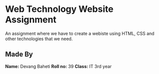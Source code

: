 # Web Technology Website Assignment

An assignment where we have to create a webiste using HTML, CSS and other technologies that we need.

## Made By

**Name:** Devang Baheti
**Roll no:** 39
**Class:** IT 3rd year
